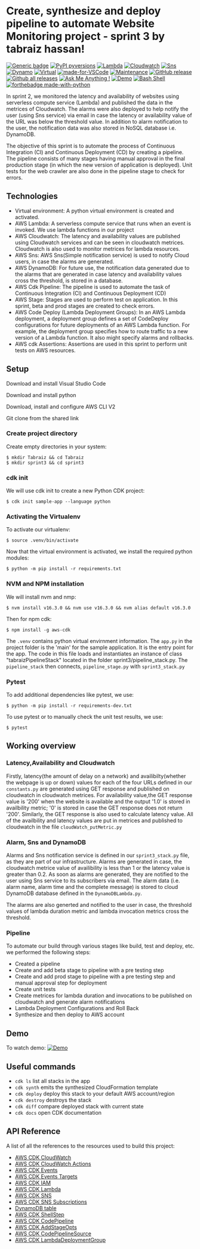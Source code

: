 
# Create, synthesize and deploy pipeline to automate Website Monitoring project - sprint 3 by tabraiz hassan!

[![Generic badge](https://img.shields.io/badge/OS-Mac%20OS-yellow)](#)   [![PyPI pyversions](https://img.shields.io/pypi/pyversions/ansicolortags.svg)](https://pypi.python.org/pypi/ansicolortags/)   [![Lambda](https://img.shields.io/badge/AWS-lambda-brightgreen)](https://docs.aws.amazon.com/cdk/api/v2/python/aws_cdk.aws_lambda.html)  [![Cloudwatch](https://img.shields.io/badge/AWS-cloudwatch-yellowgreen)](https://docs.aws.amazon.com/cdk/api/v2/python/aws_cdk.aws_cloudwatch.html)  [![Sns](https://img.shields.io/badge/AWS-sns-orange)](https://docs.aws.amazon.com/cdk/api/v2/python/aws_cdk.aws_sns.html) [![Dynamo](https://img.shields.io/badge/AWS-DynamoDB-blue)](https://docs.aws.amazon.com/cdk/api/v1/python/aws_cdk.aws_dynamodb/Table.html)   [![Virtual](https://img.shields.io/badge/-virtual%20env-green)](#)  [![made-for-VSCode](https://img.shields.io/badge/Made%20for-VSCode-1f425f.svg)](https://code.visualstudio.com/) [![Maintenance](https://img.shields.io/badge/Maintained%3F-yes-green.svg)](#)      [![GitHub release](https://img.shields.io/github/release/Naereen/StrapDown.js.svg)](https://github.com/TabraizHassan1/sprint2/releases) [![Github all releases](https://img.shields.io/github/downloads/Naereen/StrapDown.js/total.svg)](https://github.com/TabraizHassan1/sprint2/releases)  [![Ask Me Anything !](https://img.shields.io/badge/Ask%20me-anything-1abc9c.svg)](https://GitHub.com/TabraizHassan1) [![Demo](https://img.shields.io/badge/-demo-red)](https://www.loom.com/share/833b3afe13124d3bb16993fece5fa1e1) [![Bash Shell](https://badges.frapsoft.com/bash/v1/bash.png?v=103)](https://github.com/ellerbrock/open-source-badges/)  [![forthebadge made-with-python](http://ForTheBadge.com/images/badges/made-with-python.svg)](https://www.python.org/)

In sprint 2, we monitored the latency and availability of websites using serverless compute service (Lambda) and published the data in the metrices of Cloudwatch. The alarms were also deployed to help notify the user (using Sns service) via email in case the latency or availability value of the URL was below the threshold value. In addition to alarm notification to the user, the notification data was also stored in NoSQL database i.e. DynamoDB.

The objective of this sprint is to automate the process of Continuous Integration (CI) and Continuous Deployment (CD) by creating a pipeline. The pipeline consists of many stages having manual approval in the final production stage (in which the new version of application is deployed). Unit tests for the web crawler are also done in the pipeline stage to check for errors.

## Technologies

- Virtual environment: A python virtual environment is created and activated.
- AWS Lambda: A serverless compute service that runs when an event is invoked. We use lambda functions in our project
- AWS Cloudwatch: The latency and availability values are published using Cloudwatch services and can be seen in cloudwatch metrices. Cloudwatch is also used to monitor metrices for lambda resources.
- AWS Sns: AWS Sns(Simple notification service) is used to notify Cloud users, in case the alarms are generated.
- AWS DynamoDB: For future use, the notification data generated due to the alarms that are generated in case latency and availability values cross the threshold, is stored in a database.
- AWS Cdk Pipeline: The pipeline is used to automate the task of Continuous Integration (CI) and Continuous Deployment (CD)
- AWS Stage: Stages are used to perform test on application. In this sprint, beta and prod stages are created to check errors.
- AWS Code Deploy (Lambda Deployment Groups): In an AWS Lambda deployment, a deployment group defines a set of CodeDeploy configurations for future deployments of an AWS Lambda function. For example, the deployment group specifies how to route traffic to a new version of a Lambda function. It also might specify alarms and rollbacks.
- AWS cdk Assertions: Assertions are used in this sprint to perform unit tests on AWS resources.


## Setup

Download and install Visual Studio Code

Download and install python

Download, install and configure AWS CLI V2

Git clone from the shared link

### Create project directory

Create empty directories in your system:

```
$ mkdir Tabraiz && cd Tabraiz
$ mkdir sprint3 && cd sprint3
```

### cdk init

We will use cdk init to create a new Python CDK project:

```
$ cdk init sample-app --language python
```

### Activating the Virtualenv

To activate our virtualenv:

```
$ source .venv/bin/activate
```

Now that the virtual environment is activated, we install the required python modules:

```
$ python -m pip install -r requirements.txt
```

### NVM and NPM installation

We will install nvm and nmp:

```
$ nvm install v16.3.0 && nvm use v16.3.0 && nvm alias default v16.3.0
```

Then for npm cdk:

```
$ npm install -g aws-cdk
```

The `.venv` contains python virtual envirnment information. The `app.py` in the project folder is the 'main' for the sample application. It is the entry point for the app. The code in this file loads and instantiates an instance of class "tabraizPipelineStack" located in the folder sprint3/pipeline_stack.py. The `pipeline_stack` then connects, `pipeline_stage.py` with `sprint3_stack.py`


### Pytest

To add additional dependencies like pytest, we use:

```
$ python -m pip install -r requirements-dev.txt
```
To use pytest or to manually check the unit test results, we use:

```
$ pytest
```


## Working overview

### Latency,Availability and Cloudwatch

Firstly, latency(the amount of delay on a network) and availibilty(whether the webpage is up or down) values for each of the four URLs defined in our `constants.py` are generated using GET response and published on cloudwatch in cloudwatch metrices. For availability value,the GET response value is '200' when the website is available and the output '1.0' is stored in availbility metric; '0' is stored in case the GET response does not return '200'. Similarly, the GET response is also used to calculate latency value. All of the availbility and latency values are put in metrices and published to cloudwatch in the file `cloudWatch_putMetric.py`


### Alarm, Sns and DynamoDB

Alarms and Sns notification service is defined in our `sprint3_stack.py` file, as they are part of our infrastructure. Alarms are generated in case, the cloudwatch metrice value of availibility is less than 1 or the latency value is greater than 0.2. As soon as alarms are generated, they are notified to the user using Sns service to its subscribers via email. The alarm data (i.e. alarm name, alarm time and the complete message) is stored to cloud DynamoDB database defined in the `DynamoDBLambda.py`.

The alarms are also generted and notified to the user in case, the threshold values of lambda duration metric and lambda invocation metrics cross the threshold.


### Pipeline

To automate our build through various stages like build, test and deploy, etc. we performed the following steps:
* Created a pipeline
* Create and add beta stage to pipeline with a pre testing step
* Create and add prod stage to pipeline with a pre testing step and manual approval step for deployment
* Create unit tests
* Create metrices for lambda duration and invocations to be published on cloudwatch and generate alarm notifications
* Lambda Deployment Configurations and Roll Back
* Synthesize and then deploy to AWS account


## Demo

To watch demo: [![Demo](https://img.shields.io/badge/-demo-red)](https://www.loom.com/share/833b3afe13124d3bb16993fece5fa1e1)

## Useful commands

 * `cdk ls`          list all stacks in the app
 * `cdk synth`       emits the synthesized CloudFormation template
 * `cdk deploy`      deploy this stack to your default AWS account/region
 * `cdk destroy`     destroys the stack
 * `cdk diff`        compare deployed stack with current state
 * `cdk docs`        open CDK documentation

## API Reference

A list of all the references to the resources used to build this project:

* [AWS CDK CloudWatch](https://docs.aws.amazon.com/cdk/api/v2/python/aws_cdk.aws_cloudwatch.html)
* [AWS CDK CloudWatch Actions](https://docs.aws.amazon.com/cdk/api/v2/python/aws_cdk.aws_cloudwatch_actions.html)
* [AWS CDK Events](https://docs.aws.amazon.com/cdk/api/v2/python/aws_cdk.aws_events.html)
* [AWS CDK Events Targets](https://docs.aws.amazon.com/cdk/api/v2/python/aws_cdk.aws_events_targets.html)
* [AWS CDK IAM](https://docs.aws.amazon.com/cdk/api/v2/python/aws_cdk.aws_iam.html)
* [AWS CDK Lambda](https://docs.aws.amazon.com/cdk/api/v2/python/aws_cdk.aws_lambda.html)
* [AWS CDK SNS](https://docs.aws.amazon.com/cdk/api/v2/python/aws_cdk.aws_sns.html)
* [AWS CDK SNS Subscriptions](https://docs.aws.amazon.com/cdk/api/v2/python/aws_cdk.aws_sns_subscriptions.html)
* [DynamoDB table](https://docs.aws.amazon.com/cdk/api/v1/python/aws_cdk.aws_dynamodb/Table.html)
* [AWS CDK ShellStep](https://docs.aws.amazon.com/cdk/api/v2/python/aws_cdk.pipelines/ShellStep.html#aws_cdk.pipelines.ShellStep)
* [AWS CDK CodePipeline](https://docs.aws.amazon.com/cdk/api/v2/python/aws_cdk.pipelines/CodePipeline.html)
* [AWS CDK AddStageOpts](https://docs.aws.amazon.com/cdk/api/v2/python/aws_cdk.pipelines/AddStageOpts.html#addstageopts)
* [AWS CDK CodePipelineSource](https://docs.aws.amazon.com/cdk/api/v2/python/aws_cdk.pipelines/CodePipelineSource.html)
* [AWS CDK LambdaDeploymentGroup](https://docs.aws.amazon.com/cdk/api/v2/python/aws_cdk.aws_codedeploy/LambdaDeploymentGroup.html#aws_cdk.aws_codedeploy.LambdaDeploymentGroup)
